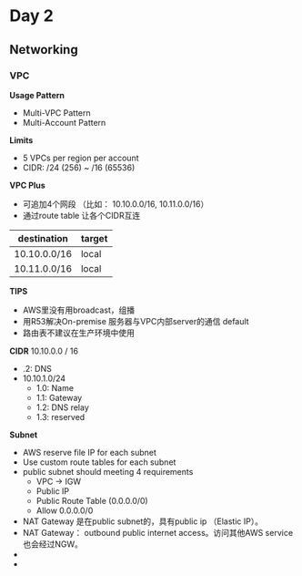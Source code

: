 # Day 2
## Networking
### VPC
**Usage Pattern**
- Multi-VPC Pattern
- Multi-Account Pattern

**Limits**
- 5 VPCs per region per account
- CIDR: /24 (256) ~ /16 (65536)

**VPC Plus**
- 可追加4个网段 （比如： 10.10.0.0/16, 10.11.0.0/16）
- 通过route table  让各个CIDR互连

| destination | target |
|--|--|
| 10.10.0.0/16 | local |
| 10.11.0.0/16 | local |


**TIPS**
 - AWS里没有用broadcast，组播 
 - 用R53解决On-premise 服务器与VPC内部server的通信 default
 - 路由表不建议在生产环境中使用

**CIDR**
10.10.0.0 / 16
- .2: DNS
- 10.10.1.0/24
	- 1.0: Name
	- 1.1: Gateway
	- 1.2: DNS relay
	- 1.3: reserved

**Subnet**
- AWS reserve file IP for each subnet
- Use custom route tables for each subnet
- public subnet should meeting 4 requirements
	- VPC -> IGW
	- Public IP
	- Public Route Table (0.0.0.0/0)
	- Allow 0.0.0.0/0
- NAT Gateway 是在public subnet的，具有public ip （Elastic IP）。
- NAT Gateway： outbound public internet access。访问其他AWS service也会经过NGW。
- 
- 

<!--stackedit_data:
eyJoaXN0b3J5IjpbNTQ4MTI4NTMsLTEwNjAyMzIzNzEsMTY2OD
E2MTA1Myw4MTEwMzg1OTgsLTExNzUxNzQxNDksLTIxMjAyNDM5
NSwtMTMxOTkwMzc2Myw0MjQzOTM1ODMsMTgzODUxNjc0NV19
-->